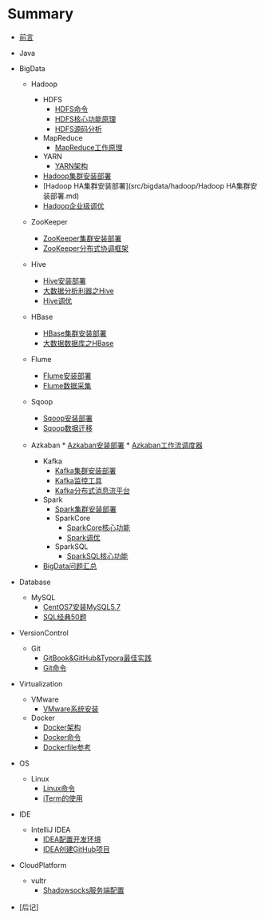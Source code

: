 # Summary

* [前言](README.md)
* Java
* BigData
    * Hadoop
        * HDFS
            * [HDFS命令](src/bigdata/hadoop/hdfs/HDFS命令.md)
            * [HDFS核心功能原理](src/bigdata/hadoop/hdfs/HDFS核心功能原理.md)
            * [HDFS源码分析](src/bigdata/hadoop/hdfs/HDFS源码分析.md)
        * MapReduce
            * [MapReduce工作原理](src/bigdata/hadoop/mapreduce/MapReduce工作原理.md)
        * YARN
            * [YARN架构](src/bigdata/hadoop/yarn/YARN架构.md)
        * [Hadoop集群安装部署](src/bigdata/hadoop/Hadoop集群安装部署.md)
        * [Hadoop HA集群安装部署](src/bigdata/hadoop/Hadoop HA集群安装部署.md)
        * [Hadoop企业级调优](src/bigdata/hadoop/Hadoop企业级调优.md)
    * ZooKeeper
        * [ZooKeeper集群安装部署](src/bigdata/zookeeper/ZooKeeper集群安装部署.md)
        * [ZooKeeper分布式协调框架](src/bigdata/zookeeper/ZooKeeper分布式协调框架.md)
    * Hive
        * [Hive安装部署](src/bigdata/hive/Hive安装部署.md)
        * [大数据分析利器之Hive](src/bigdata/hive/大数据分析利器之Hive.md)
        * [Hive调优](src/bigdata/hive/Hive调优.md)
    * HBase
        * [HBase集群安装部署](src/bigdata/hbase/HBase集群安装部署.md)
        * [大数据数据库之HBase](src/bigdata/hbase/大数据数据库之HBase.md)
    * Flume
        * [Flume安装部署](src/bigdata/flume/Flume安装部署.md)
        * [Flume数据采集](src/bigdata/flume/Flume数据采集.md) 

    * Sqoop
        * [Sqoop安装部署](src/bigdata/sqoop/Sqoop安装部署.md)
        * [Sqoop数据迁移](src/bigdata/sqoop/Sqoop数据迁移.md)
        
    * Azkaban
                    * [Azkaban安装部署](src/bigdata/azkaban/Azkaban安装部署.md)
                    * [Azkaban工作流调度器](src/bigdata/azkaban/Azkaban工作流调度器.md)
        * Kafka
            * [Kafka集群安装部署](src/bigdata/kafka/Kafka集群安装部署.md)
            * [Kafka监控工具](src/bigdata/kafka/Kafka监控工具.md)
            * [Kafka分布式消息流平台](src/bigdata/kafka/Kafka分布式消息流平台.md)
       * Spark
            * [Spark集群安装部署](src/bigdata/spark/Spark集群安装部署.md)
            * SparkCore
                * [SparkCore核心功能](src/bigdata/spark/sparkcore/SparkCore核心功能.md)
                * [Spark调优](src/bigdata/spark/sparkcore/Spark调优.md)
            * SparkSQL
                * [SparkSQL核心功能](src/bigdata/spark/sparksql/SparkSQL核心功能.md)
       * [BigData问题汇总](src/bigdata/BigData问题汇总.md)

* Database
    * MySQL
        * [CentOS7安装MySQL5.7](src/database/mysql/CentOS7安装MySQL5.7.md)
        * [SQL经典50题](src/database/mysql/SQL经典50题.md)
* VersionControl
    * Git
        * [GitBook&GitHub&Typora最佳实践](src/versioncontrol/git/GitBook&GitHub&Typora最佳实践.md)
        * [Git命令](src/versioncontrol/git/Git命令.md)
* Virtualization
    * VMware
        * [VMware系统安装](src/virtualization/vmware/VMware系统安装.md)
    * Docker
        * [Docker架构](src/virtualization/docker/Docker架构.md)
        * [Docker命令](src/virtualization/docker/Docker命令.md)
        * [Dockerfile参考](src/virtualization/docker/Dockerfile参考.md)
* OS
    * Linux
        * [Linux命令](src/os/linux/Linux命令.md)
        * [iTerm的使用](src/os/linux/iTerm的使用.md)
* IDE
    * IntelliJ IDEA
        * [IDEA配置开发环境](src/ide/intellijidea/IDEA配置开发环境.md)
        * [IDEA创建GitHub项目](src/ide/intellijidea/IDEA创建GitHub项目.md)
* CloudPlatform
    * vultr
        * [Shadowsocks服务端配置](src/cloudplatform/vultr/Shadowsocks服务端配置.md)
* [后记]

